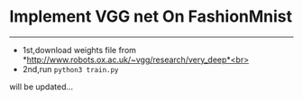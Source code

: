 # Implement VGG net On FashionMnist
___
+ 1st,download weights file from *http://www.robots.ox.ac.uk/~vgg/research/very_deep*<br>
+ 2nd,run `python3 train.py`<br>

will be updated...